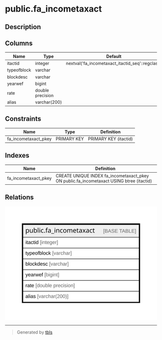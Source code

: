 # public.fa_incometaxact

## Description

## Columns

| Name | Type | Default | Nullable | Children | Parents | Comment |
| ---- | ---- | ------- | -------- | -------- | ------- | ------- |
| itactid | integer | nextval('fa_incometaxact_itactid_seq'::regclass) | false |  |  |  |
| typeofblock | varchar |  | true |  |  |  |
| blockdesc | varchar |  | true |  |  |  |
| yearwef | bigint |  | true |  |  |  |
| rate | double precision |  | true |  |  |  |
| alias | varchar(200) |  | true |  |  |  |

## Constraints

| Name | Type | Definition |
| ---- | ---- | ---------- |
| fa_incometaxact_pkey | PRIMARY KEY | PRIMARY KEY (itactid) |

## Indexes

| Name | Definition |
| ---- | ---------- |
| fa_incometaxact_pkey | CREATE UNIQUE INDEX fa_incometaxact_pkey ON public.fa_incometaxact USING btree (itactid) |

## Relations

![er](public.fa_incometaxact.svg)

---

> Generated by [tbls](https://github.com/k1LoW/tbls)
